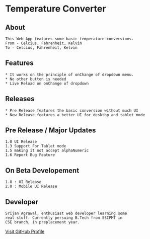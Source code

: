 # Temperature Converter
## About
    This Web App features some basic temperature conversions.
    From - Celcius, Fahrenheit, Kelvin
    To - Celcius, Fahrenheit, Kelvin
## Features
    * It works on the principle of onChange of dropdown menu.
    * No other button is needed
    * Live Reload on onChange of dropdown
## Releases
    * Pre Release features the basic conversion without much UI
    * New Release features a better UI for desktop and tablet mode
## Pre Release / Major Updates
    1.0 UI Release
    1.3 Support For Tablet mode
    1.5 making it not accept alphaNumeric
    1.6 Report Bug Feature
## On Beta Developement
    1.8 : UI Release
    2.0 : Mobile UI Release
## Developer
    Srijan Agrawal, enthusiast web developer learning some
    real stuff. Currently persuing B.Tech from SSIPMT in
    CSE branch, in preplacement year.

<a href="https://www.github.com/blackdart01/temp-converter" />Visit GitHub Profile